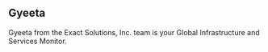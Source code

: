 ## Gyeeta

Gyeeta from the Exact Solutions, Inc. team is your Global Infrastructure and Services Monitor.


